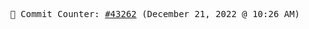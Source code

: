 <p align="center">
    <samp>
        📮 Commit Counter: <a href="https://github.com/Javascript-void0/Javascript-void0/commits/main">#43262</a> (December 21, 2022 @ 10:26 AM)
    </samp>
</p>